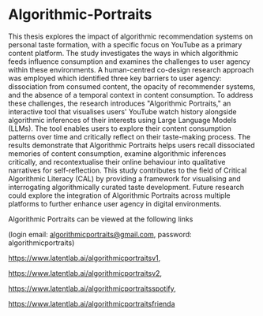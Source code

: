 # Algorithmic-Portraits

This thesis explores the impact of algorithmic recommendation systems on personal taste formation, with a specific focus on YouTube as a primary content platform. The study investigates the ways in which algorithmic feeds influence consumption and examines the challenges to user agency within these environments. A human-centred co-design research approach was employed which identified three key barriers to user agency: dissociation from consumed content, the opacity of recommender systems, and the absence of a temporal context in content consumption. To address these challenges, the research introduces "Algorithmic Portraits," an interactive tool that visualises users' YouTube watch history alongside algorithmic inferences of their interests using Large Language Models (LLMs). The tool enables users to explore their content consumption patterns over time and critically reflect on their taste-making process. The results demonstrate that Algorithmic Portraits helps users recall dissociated memories of content consumption, examine algorithmic inferences critically, and recontextualise their online behaviour into qualitative narratives for self-reflection. This study contributes to the field of Critical Algorithmic Literacy (CAL) by providing a framework for visualising and interrogating algorithmically curated taste development. Future research could explore the integration of Algorithmic Portraits across multiple platforms to further enhance user agency in digital environments.

Algorithmic Portraits can be viewed at the following links

(login email: algorithmicportraits@gmail.com, password: algorithmicportraits)

https://www.latentlab.ai/algorithmicportraitsv1,

https://www.latentlab.ai/algorithmicportraitsv2,

https://www.latentlab.ai/algorithmicportraitsspotify,

https://www.latentlab.ai/algorithmicportraitsfrienda
